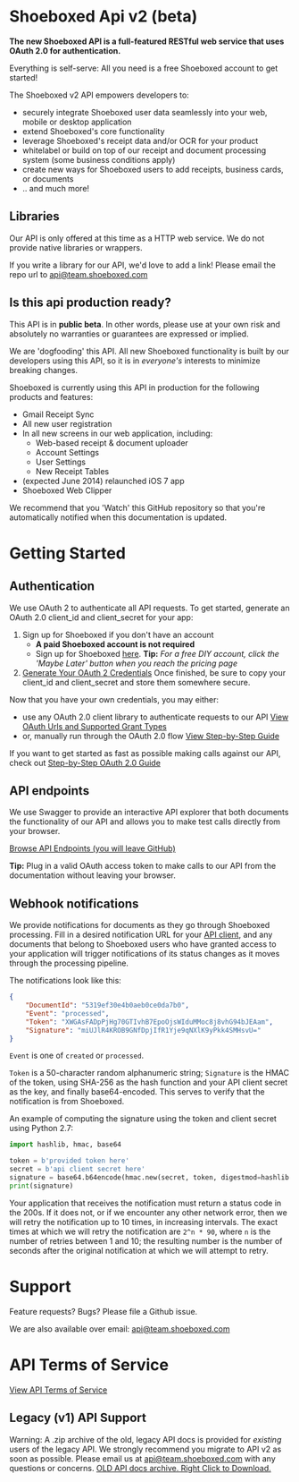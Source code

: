 # Shoeboxed Api v2 (beta)

**The new Shoeboxed API is a full-featured RESTful web service that uses OAuth 2.0 for authentication.**

Everything is self-serve: All you need is a free Shoeboxed account to get started!

The Shoeboxed v2 API empowers developers to:
  + securely integrate Shoeboxed user data seamlessly into your web, mobile or desktop application
  + extend Shoeboxed's core functionality
  + leverage Shoeboxed's receipt data and/or OCR for your product
  + whitelabel or build on top of our receipt and document processing system (some business conditions apply)
  + create new ways for Shoeboxed users to add receipts, business cards, or documents
  + .. and much more!

## Libraries

Our API is only offered at this time as a HTTP web service. We do not provide native libraries or wrappers. 

If you write a library for our API, we'd love to add a link! Please email the repo url to api@team.shoeboxed.com

## Is this api production ready?

This API is in **public beta**. In other words, please use at your own risk and absolutely no warranties or guarantees are expressed or implied.

We are 'dogfooding' this API. All new Shoeboxed functionality is built by our developers using this API, so it is in *everyone's* interests to minimize breaking changes.

Shoeboxed is currently using this API in production for the following products and features:

  + Gmail Receipt Sync
  + All new user registration
  + In all new screens in our web application, including:
    + Web-based receipt & document uploader
    + Account Settings
    + User Settings
    + New Receipt Tables
  + (expected June 2014) relaunched iOS 7 app
  + Shoeboxed Web Clipper

We recommend that you 'Watch' this GitHub repository so that you're automatically notified when this documentation is updated.

# Getting Started

## Authentication

We use OAuth 2 to authenticate all API requests. To get started, generate an OAuth 2.0 client_id and client_secret for your app:

1. Sign up for Shoeboxed if you don't have an account
    + **A paid Shoeboxed account is not required**
    + Sign up for Shoeboxed [here](https://register.shoeboxed.com/). **Tip:** _For a free DIY account, click the 'Maybe Later' button when you reach the pricing page_
2. [Generate Your OAuth 2 Credentials](https://app.shoeboxed.com/member/v2/user-settings#api) Once finished, be sure to copy your client_id and client_secret and store them somewhere secure.

Now that you have your own credentials, you may either:
  + use any OAuth 2.0 client library to authenticate requests to our API [View OAuth Urls and Supported Grant Types](sections/authentication.md)
  + or, manually run through the OAuth 2.0 flow [View Step-by-Step Guide](sections/authentication.md) 

If you want to get started as fast as possible making calls against our API, check out [Step-by-Step OAuth 2.0 Guide](sections/authentication.md)

## API endpoints

We use Swagger to provide an interactive API explorer that both documents the functionality of our API and allows you to make test calls directly from your browser. 

[Browse API Endpoints (you will leave GitHub)](https://api.shoeboxed.com/v2/explorer/index.html)

**Tip:** Plug in a valid OAuth access token to make calls to our API from the documentation without leaving your browser.

## Webhook notifications

We provide notifications for documents as they go through Shoeboxed processing.
Fill in a desired notification URL for your [API client](https://app.shoeboxed.com/member/v2/user-settings#api),
and any documents that belong to Shoeboxed users who have granted access to your
application will trigger notifications of its status changes as it moves through
the processing pipeline.

The notifications look like this:

```json
{
    "DocumentId": "5319ef30e4b0aeb0ce0da7b0",
    "Event": "processed",
    "Token": "XWGAsFADpPjHg70GTIvhB7EpoOjsWIduMMoc8j8vhG94bJEAam",
    "Signature": "miUJlR4KROB9GNfDpjIfR1Yje9qNXlK9yPkk4SMHsvU="
}
```

`Event` is one of `created` or `processed`.

`Token` is a 50-character random alphanumeric string; `Signature` is the HMAC
of the token, using SHA-256 as the hash function and your API client secret as
the key, and finally base64-encoded. This serves to verify that the notification
is from Shoeboxed.

An example of computing the signature using the token and client secret using
Python 2.7:

```python
import hashlib, hmac, base64

token = b'provided token here'
secret = b'api client secret here'
signature = base64.b64encode(hmac.new(secret, token, digestmod=hashlib.sha256).digest())
print(signature)
```

Your application that receives the notification must return a status code in the
200s. If it does not, or if we encounter any other network error, then we will
retry the notification up to 10 times, in increasing intervals. The exact times
at which we will retry the notification are `2^n * 90`, where `n` is the number
of retries between 1 and 10; the resulting number is the number of seconds after
the original notification at which we will attempt to retry.

# Support

Feature requests? Bugs? Please file a Github issue.

We are also available over email: api@team.shoeboxed.com

# API Terms of Service

[View API Terms of Service](sections/terms.md)

## Legacy (v1) API Support

Warning: A .zip archive of the old, legacy API docs is provided for *existing* users of the legacy API. We strongly recommend you migrate to API v2 as soon as possible. Please email us at api@team.shoeboxed.com with any questions or concerns. [OLD API docs archive. Right Click to Download.](sections/legacy-v1-api-documentation.zip)
